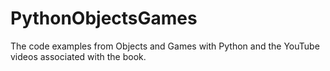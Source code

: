 # PythonObjectsGames
The code examples from Objects and Games with Python and the YouTube videos associated with the book.
